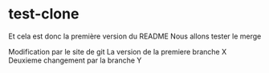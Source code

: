 # test-clone

Et cela est donc la première version du README 
Nous allons tester le merge

Modification par le site de git
La version de la premiere branche X
Deuxieme changement par la branche Y
